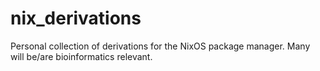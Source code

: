 # nix_derivations
Personal collection of derivations for the NixOS package manager. Many will be/are bioinformatics relevant.
